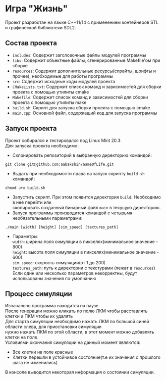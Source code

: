 # Игра "Жизнь"
Проект разработан на языке C++11/14 с применением контейнеров STL и графической библиотеки SDL2.<br>
## Состав проекта
- `includes`: Содержит заголовочные файлы модулей программы<br>
- `libs`: Содержит объектные файлы, сгенерированные Makefile'ом при сборке<br>
- `resources`: Содержит дополнительные ресурсы(спрайты, шрифты и прочее), необходимые для работы программы<br>
- `src`: Содержит исходные коды модулей проекта<br>
- `CMakeLists.txt`: Содержит список команд и зависимостей для сборки проекта с помощью утилиты cmake<br>
- `Makefile`: Содержит список команд и зависимостей для сборки проекта с помощью утилиты make<br>
- `build.sh`: Скрипт для запуска сборки проекта с помощью cmake<br>
- `main.cpp`: Основной файл, содержащий код для запуска программы<br>

## Запуск проекта
Проект собирался и тестировался под Linux Mint 20.3<br>
Для запуска проекта необходимо:<br>
- Склонировать репозиторий в выбранную директорию командой:<br>
```
git clone git@github.com:aabakshin/GameOfLife.git
```
- Выдать при необходимости права на запуск скрипту `build.sh` командой:<br>
```
chmod u+x build.sh
```
- Запустить скрипт. При этом появится директория `build`. Необходимо в неё перейти или<br>
скопировать созданный бинарный файл `main` в текущую директорию.<br>
- Запуск программы производится командой с четырьмя необязательными параметрами:<br>
```
./main [width] [height] [sim_speed] [textures_path]
```
- Параметры:<br>
`width`: ширина поля симуляции в пикселях(минимальное значение - 800)<br>
`height`: высота поля симуляции в пикселях(минимальное значение - 600)<br>
`sim_speed`: скорость симуляции(от 1 до 200)<br>
`textures_path`: путь к директории с текстурами (лежат в `resources`)<br>
Если один или несколько параметров некорректны, будут использованы значения по умолчанию<br>

## Процесс симуляции
Изначально программа находится на паузе<br>
После генерации можно кликать по полю ЛКМ чтобы расставлять клетки и ПКМ чтобы их удалять<br>
Для старта симуляции необходимо нажать ЛКМ по большой синей области слева, для приостановки симуляции<br>
нужно нажать ПКМ по этой области, в этот момент можно добавлять клетки на поле.<br>
Условиями окончания симуляции на данный момент являются:<br>
- Все клетки на поле красные<br>
- Клетки перешли в устойчивое состояние(т.е их значения с прошлого шага не изменились)<br>

В консоле выводится некоторая информация о состоянии симуляции.<br>
